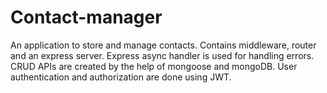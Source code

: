 # Contact-manager
An application to store and manage contacts. Contains middleware, router and an express server. Express async handler is used for handling errors. CRUD APIs are created by the help of mongoose and mongoDB. User authentication and authorization are done using JWT. 
